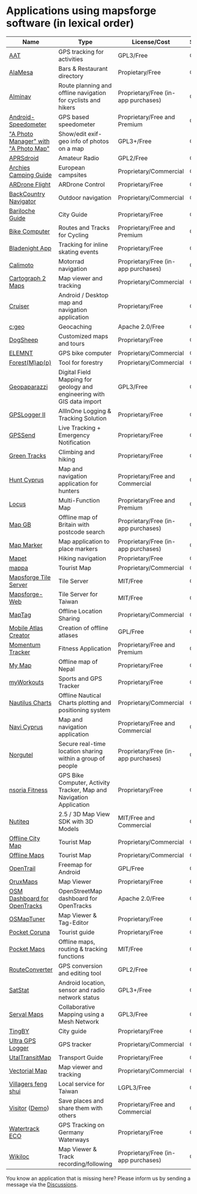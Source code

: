 # Applications using mapsforge software (in lexical order)

|**Name**|**Type**|**License/Cost**|**Sources**|
|--------|--------|----------------|-----------|
| [AAT](https://bailu.ch/aat) | GPS tracking for activities | GPL3/Free | Open |
| [AlaMesa](http://www.alamesacuba.com/en/products/apps/) | Bars & Restaurant directory | Propietary/Free | Closed |
| [Alminav](http://wiki.openstreetmap.org/wiki/Alminav) | Route planning and offline navigation for cyclists and hikers | Proprietary/Free (in-app purchases) | Closed |
| [Android-Speedometer](https://play.google.com/store/apps/details?id=de.meditgbr.android.tacho) | GPS based speedometer | Proprietary/Free and Premium | Closed |
| ["A Photo Manager" with "A Photo Map"](https://github.com/k3b/APhotoManager/)| Show/edit exif-geo info of photos on a map | GPL3+/Free | Open |
| [APRSdroid](http://aprsdroid.org/) | Amateur Radio | GPL2/Free | Open |
| [Archies Camping Guide](https://play.google.com/store/apps/details?id=jahdroid.archies) | European campsites | Proprietary/Commercial | Closed |
| [ARDrone Flight](https://play.google.com/store/apps/details?id=meavydev.ARDrone) | ARDrone Control | Proprietary/Free | Closed |
| [BackCountry Navigator](http://www.crittermap.com/app/backcountry-navigator-pro-gps/) | Outdoor navigation | Proprietary/Commercial | Closed |
| [Bariloche Guide](https://play.google.com/store/apps/details?id=com.animus.guideapp) | City Guide | Proprietary/Free | Closed |
| [Bike Computer](https://play.google.com/store/apps/details?id=de.rooehler.bikecomputer) | Routes and Tracks for Cycling | Proprietary/Free and Premium | Closed |
| [Bladenight App](https://play.google.com/store/apps/details?id=fr.ocroquette.bladenight) | Tracking for inline skating events | Proprietary/Free | Closed |
| [Calimoto](https://play.google.com/store/apps/details?id=com.calimoto.calimoto) | Motorrad navigation | Proprietary/Free (in-app purchases) | Closed |
| [Cartograph 2 Maps](https://www.cartograph.eu/) | Map viewer and tracking | Proprietary/Commercial | Closed |
| [Cruiser](http://wiki.openstreetmap.org/wiki/Cruiser) | Android / Desktop map and navigation application | Proprietary/Free | Closed |
| [c:geo](https://github.com/cgeo/) | Geocaching | Apache 2.0/Free | Open |
| [DogSheep](https://play.google.com/store/apps/details?id=com.dogsheep) | Customized maps and tours | Proprietary/Free | Closed |
| [ELEMNT](http://eu.wahoofitness.com/devices/gps-bike-computer-elemnt.html) | GPS bike computer | Proprietary/Commercial | Closed |
| [Forest(M)ap(p)](https://play.google.com/store/apps/details?id=de.inforst.waldkarte) | Tool for forestry | Proprietary/Commercial | Closed |
| [Geopaparazzi](http://www.geopaparazzi.eu) | Digital Field Mapping for geology and engineering with GIS data import | GPL3/Free | Open |
| [GPSLogger II](https://play.google.com/store/apps/details?id=com.emacberry.gpslogger) | AllInOne Logging & Tracking Solution | Proprietary/Free | Closed |
| [GPSSend](https://play.google.com/store/apps/details?id=com.tinkerpete.gps) | Live Tracking + Emergency Notification | Proprietary/Free | Closed |
| [Green Tracks](https://play.google.com/store/apps/details?id=com.mountain.tracks) | Climbing and hiking | Proprietary/Free | Closed |
| [Hunt Cyprus](https://play.google.com/store/apps/developer?id=Talent+S.A.) | Map and navigation application for hunters | Proprietary/Free and Commercial | Closed |
| [Locus](http://www.locusmap.eu/) | Multi-Function Map | Proprietary/Free and Premium | Closed |
| [Map GB](https://play.google.com/store/apps/details?id=com.mapgb) | Offline map of Britain with postcode search | Proprietary/Free (in-app purchases) | Closed |
| [Map Marker](https://play.google.com/store/apps/details?id=com.exlyo.mapmarker) | Map application to place markers | Proprietary/Free (in-app purchases) | Closed |
| [Mapet](http://nspace.hu/mapet/) | Hiking navigation | Proprietary/Free | Closed |
| [mappa](http://mynativeguide.com/) | Tourist Map | Proprietary/Commercial | Closed |
| [Mapsforge Tile Server](https://github.com/develar/mapsforge-tile-server) | Tile Server | MIT/Free | Open |
| [Mapsforge-Web](https://github.com/virus-warnning/mapsforge-web) | Tile Server for Taiwan | MIT/Free | Open |
| [MapTag](http://www.rockethub.com/projects/9335-maptag) | Offline Location Sharing | Proprietary/Commercial | Closed |
| [Mobile Atlas Creator](http://mobac.sourceforge.net/) | Creation of offline atlases | GPL/Free | Open |
| [Momentum Tracker](https://play.google.com/store/apps/details?id=com.momentum_tracker.android) | Fitness Application | Proprietary/Free and Premium | Closed |
| [My Map](http://www.mymap.com.np/) | Offline map of Nepal | Proprietary/Free | Closed |
| [myWorkouts](http://www.myworkouts.org/) | Sports and GPS Tracker | Proprietary/Free | Closed |
| [Nautilus Charts](https://play.google.com/store/apps/details?id=gr.talent.nautiluscharts) | Offline Nautical Charts plotting and positioning system | Proprietary/Commercial | Closed |
| [Navi Cyprus](https://play.google.com/store/apps/developer?id=Talent+S.A.) | Map and navigation application | Proprietary/Free and Commercial | Closed |
| [Norgutel](https://play.google.com/store/apps/details?id=com.norgutel.app) | Secure real-time location sharing within a group of people | Proprietary/Free (in-app purchases) | Closed |
| [nsoria Fitness](https://play.google.com/store/apps/details?id=com.nsoria.fit) | GPS Bike Computer, Activity Tracker, Map and Navigation Application | Proprietary/Free | Closed |
| [Nutiteq](https://github.com/nutiteq/hellomap3d) | 2.5 / 3D Map View SDK with 3D Models | MIT/Free and Commercial | Open |
| [Offline City Map](http://topobyte.de/) | Tourist Map | Proprietary/Commercial | Closed |
| [Offline Maps](https://play.google.com/store/apps/developer?id=applantation.com) | Tourist Map | Proprietary/Commercial | Closed |
| [OpenTrail](http://wiki.openstreetmap.org/wiki/OpenTrail) | Freemap for Android | GPL/Free | Open |
| [OruxMaps](http://www.oruxmaps.com/) | Map Viewer | Proprietary/Free | Closed |
| [OSM Dashboard for OpenTracks](https://github.com/OpenTracksApp/OSMDashboard) | OpenStreetMap dashboard for OpenTracks | Apache 2.0/Free | Open |
| [OSMapTuner](http://osmaptuner.salzburgresearch.at/) | Map Viewer & Tag-Editor | Proprietary/Free | Closed |
| [Pocket Coruna](https://play.google.com/store/apps/details?id=com.dolphinziyo.corunaentubolsillo) | Tourist guide | Proprietary/Free | Closed |
| [Pocket Maps](https://github.com/junjunguo/PocketMaps) | Offline maps, routing & tracking functions | MIT/Free | Open |
| [RouteConverter](http://www.routeconverter.com/) | GPS conversion and editing tool | GPL2/Free | Open |
| [SatStat](https://mvglasow.github.io/satstat) | Android location, sensor and radio network status | GPL3+/Free | Open |
| [Serval Maps](http://developer.servalproject.org/dokuwiki/doku.php?id=content:servalmaps:main_page) | Collaborative Mapping using a Mesh Network | GPL3/Free | Open |
| [TingBY](http://ting.by/) | City guide | Proprietary/Free | Closed |
| [Ultra GPS Logger](https://play.google.com/store/apps/details?id=com.flashlight.ultra.gps.logger) | GPS tracker | Proprietary/Commercial | Closed |
| [UtalTransitMap](https://play.google.com/store/apps/details?id=com.mdmitry1973.utahtransitmap) | Transport Guide | Proprietary/Free | Closed |
| [Vectorial Map](http://www.vectorialmap.com/) | Map viewer and tracking | Proprietary/Commercial | Closed |
| [Villagers feng shui](https://play.google.com/store/apps/details?id=tacoball.com.geomancer) | Local service for Taiwan | LGPL3/Free | Open |
| [Visitor](https://play.google.com/store/apps/details?id=org.treefish.visitor) ([Demo](https://play.google.com/store/apps/details?id=org.treefish.visitor.demo)) | Save places and share them with others | Proprietary/Free and Commercial | Closed |
| [Watertrack ECO](http://watertrack.de/) | GPS Tracking on Germany Waterways | Proprietary/Free | Closed |
| [Wikiloc](http://www.wikiloc.com/outdoor-navigation-app) | Map Viewer & Track recording/following | Proprietary/Free (in-app purchases) | Closed |

You know an application that is missing here? Please inform us by sending a message via the [Discussions](https://github.com/mapsforge/mapsforge/discussions).

